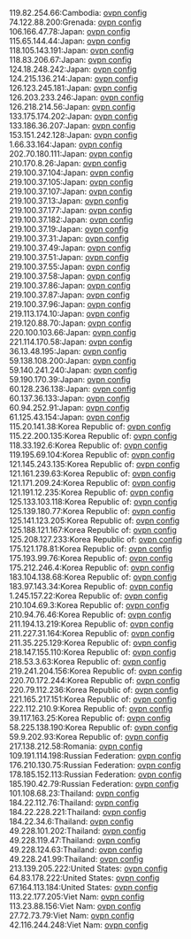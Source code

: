119.82.254.66:Cambodia: [ovpn config](vpn/119_82_254_66.ovpn)  
74.122.88.200:Grenada: [ovpn config](vpn/74_122_88_200.ovpn)  
106.166.47.78:Japan: [ovpn config](vpn/106_166_47_78.ovpn)  
115.65.144.44:Japan: [ovpn config](vpn/115_65_144_44.ovpn)  
118.105.143.191:Japan: [ovpn config](vpn/118_105_143_191.ovpn)  
118.83.206.67:Japan: [ovpn config](vpn/118_83_206_67.ovpn)  
124.18.248.242:Japan: [ovpn config](vpn/124_18_248_242.ovpn)  
124.215.136.214:Japan: [ovpn config](vpn/124_215_136_214.ovpn)  
126.123.245.181:Japan: [ovpn config](vpn/126_123_245_181.ovpn)  
126.203.233.246:Japan: [ovpn config](vpn/126_203_233_246.ovpn)  
126.218.214.56:Japan: [ovpn config](vpn/126_218_214_56.ovpn)  
133.175.174.202:Japan: [ovpn config](vpn/133_175_174_202.ovpn)  
133.186.36.207:Japan: [ovpn config](vpn/133_186_36_207.ovpn)  
153.151.242.128:Japan: [ovpn config](vpn/153_151_242_128.ovpn)  
1.66.33.164:Japan: [ovpn config](vpn/1_66_33_164.ovpn)  
202.70.180.111:Japan: [ovpn config](vpn/202_70_180_111.ovpn)  
210.170.8.26:Japan: [ovpn config](vpn/210_170_8_26.ovpn)  
219.100.37.104:Japan: [ovpn config](vpn/219_100_37_104.ovpn)  
219.100.37.105:Japan: [ovpn config](vpn/219_100_37_105.ovpn)  
219.100.37.107:Japan: [ovpn config](vpn/219_100_37_107.ovpn)  
219.100.37.13:Japan: [ovpn config](vpn/219_100_37_13.ovpn)  
219.100.37.177:Japan: [ovpn config](vpn/219_100_37_177.ovpn)  
219.100.37.182:Japan: [ovpn config](vpn/219_100_37_182.ovpn)  
219.100.37.19:Japan: [ovpn config](vpn/219_100_37_19.ovpn)  
219.100.37.31:Japan: [ovpn config](vpn/219_100_37_31.ovpn)  
219.100.37.49:Japan: [ovpn config](vpn/219_100_37_49.ovpn)  
219.100.37.51:Japan: [ovpn config](vpn/219_100_37_51.ovpn)  
219.100.37.55:Japan: [ovpn config](vpn/219_100_37_55.ovpn)  
219.100.37.58:Japan: [ovpn config](vpn/219_100_37_58.ovpn)  
219.100.37.86:Japan: [ovpn config](vpn/219_100_37_86.ovpn)  
219.100.37.87:Japan: [ovpn config](vpn/219_100_37_87.ovpn)  
219.100.37.96:Japan: [ovpn config](vpn/219_100_37_96.ovpn)  
219.113.174.10:Japan: [ovpn config](vpn/219_113_174_10.ovpn)  
219.120.88.70:Japan: [ovpn config](vpn/219_120_88_70.ovpn)  
220.100.103.66:Japan: [ovpn config](vpn/220_100_103_66.ovpn)  
221.114.170.58:Japan: [ovpn config](vpn/221_114_170_58.ovpn)  
36.13.48.195:Japan: [ovpn config](vpn/36_13_48_195.ovpn)  
59.138.108.200:Japan: [ovpn config](vpn/59_138_108_200.ovpn)  
59.140.241.240:Japan: [ovpn config](vpn/59_140_241_240.ovpn)  
59.190.170.39:Japan: [ovpn config](vpn/59_190_170_39.ovpn)  
60.128.236.138:Japan: [ovpn config](vpn/60_128_236_138.ovpn)  
60.137.36.133:Japan: [ovpn config](vpn/60_137_36_133.ovpn)  
60.94.252.91:Japan: [ovpn config](vpn/60_94_252_91.ovpn)  
61.125.43.154:Japan: [ovpn config](vpn/61_125_43_154.ovpn)  
115.20.141.38:Korea Republic of: [ovpn config](vpn/115_20_141_38.ovpn)  
115.22.200.135:Korea Republic of: [ovpn config](vpn/115_22_200_135.ovpn)  
118.33.192.6:Korea Republic of: [ovpn config](vpn/118_33_192_6.ovpn)  
119.195.69.104:Korea Republic of: [ovpn config](vpn/119_195_69_104.ovpn)  
121.145.243.135:Korea Republic of: [ovpn config](vpn/121_145_243_135.ovpn)  
121.161.239.63:Korea Republic of: [ovpn config](vpn/121_161_239_63.ovpn)  
121.171.209.24:Korea Republic of: [ovpn config](vpn/121_171_209_24.ovpn)  
121.191.12.235:Korea Republic of: [ovpn config](vpn/121_191_12_235.ovpn)  
125.133.103.118:Korea Republic of: [ovpn config](vpn/125_133_103_118.ovpn)  
125.139.180.77:Korea Republic of: [ovpn config](vpn/125_139_180_77.ovpn)  
125.141.123.205:Korea Republic of: [ovpn config](vpn/125_141_123_205.ovpn)  
125.188.121.167:Korea Republic of: [ovpn config](vpn/125_188_121_167.ovpn)  
125.208.127.233:Korea Republic of: [ovpn config](vpn/125_208_127_233.ovpn)  
175.121.178.81:Korea Republic of: [ovpn config](vpn/175_121_178_81.ovpn)  
175.193.99.76:Korea Republic of: [ovpn config](vpn/175_193_99_76.ovpn)  
175.212.246.4:Korea Republic of: [ovpn config](vpn/175_212_246_4.ovpn)  
183.104.138.68:Korea Republic of: [ovpn config](vpn/183_104_138_68.ovpn)  
183.97.143.34:Korea Republic of: [ovpn config](vpn/183_97_143_34.ovpn)  
1.245.157.22:Korea Republic of: [ovpn config](vpn/1_245_157_22.ovpn)  
210.104.69.3:Korea Republic of: [ovpn config](vpn/210_104_69_3.ovpn)  
210.94.76.46:Korea Republic of: [ovpn config](vpn/210_94_76_46.ovpn)  
211.194.13.219:Korea Republic of: [ovpn config](vpn/211_194_13_219.ovpn)  
211.227.31.164:Korea Republic of: [ovpn config](vpn/211_227_31_164.ovpn)  
211.35.225.129:Korea Republic of: [ovpn config](vpn/211_35_225_129.ovpn)  
218.147.155.110:Korea Republic of: [ovpn config](vpn/218_147_155_110.ovpn)  
218.53.3.63:Korea Republic of: [ovpn config](vpn/218_53_3_63.ovpn)  
219.241.204.156:Korea Republic of: [ovpn config](vpn/219_241_204_156.ovpn)  
220.70.172.244:Korea Republic of: [ovpn config](vpn/220_70_172_244.ovpn)  
220.79.112.236:Korea Republic of: [ovpn config](vpn/220_79_112_236.ovpn)  
221.165.217.151:Korea Republic of: [ovpn config](vpn/221_165_217_151.ovpn)  
222.112.210.9:Korea Republic of: [ovpn config](vpn/222_112_210_9.ovpn)  
39.117.163.25:Korea Republic of: [ovpn config](vpn/39_117_163_25.ovpn)  
58.225.138.190:Korea Republic of: [ovpn config](vpn/58_225_138_190.ovpn)  
59.9.202.93:Korea Republic of: [ovpn config](vpn/59_9_202_93.ovpn)  
217.138.212.58:Romania: [ovpn config](vpn/217_138_212_58.ovpn)  
109.191.114.198:Russian Federation: [ovpn config](vpn/109_191_114_198.ovpn)  
176.210.130.75:Russian Federation: [ovpn config](vpn/176_210_130_75.ovpn)  
178.185.152.113:Russian Federation: [ovpn config](vpn/178_185_152_113.ovpn)  
185.190.42.79:Russian Federation: [ovpn config](vpn/185_190_42_79.ovpn)  
101.108.68.23:Thailand: [ovpn config](vpn/101_108_68_23.ovpn)  
184.22.112.76:Thailand: [ovpn config](vpn/184_22_112_76.ovpn)  
184.22.228.221:Thailand: [ovpn config](vpn/184_22_228_221.ovpn)  
184.22.34.6:Thailand: [ovpn config](vpn/184_22_34_6.ovpn)  
49.228.101.202:Thailand: [ovpn config](vpn/49_228_101_202.ovpn)  
49.228.119.47:Thailand: [ovpn config](vpn/49_228_119_47.ovpn)  
49.228.124.63:Thailand: [ovpn config](vpn/49_228_124_63.ovpn)  
49.228.241.99:Thailand: [ovpn config](vpn/49_228_241_99.ovpn)  
213.139.205.222:United States: [ovpn config](vpn/213_139_205_222.ovpn)  
64.83.178.222:United States: [ovpn config](vpn/64_83_178_222.ovpn)  
67.164.113.184:United States: [ovpn config](vpn/67_164_113_184.ovpn)  
113.22.177.205:Viet Nam: [ovpn config](vpn/113_22_177_205.ovpn)  
113.23.88.156:Viet Nam: [ovpn config](vpn/113_23_88_156.ovpn)  
27.72.73.79:Viet Nam: [ovpn config](vpn/27_72_73_79.ovpn)  
42.116.244.248:Viet Nam: [ovpn config](vpn/42_116_244_248.ovpn)  
